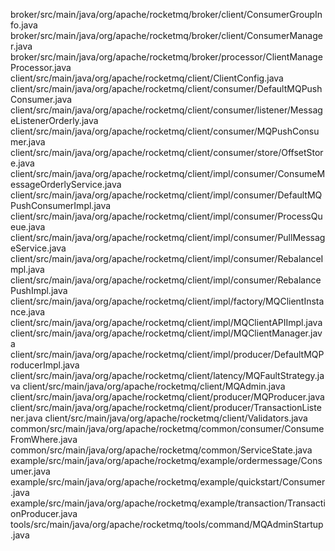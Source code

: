broker/src/main/java/org/apache/rocketmq/broker/client/ConsumerGroupInfo.java
broker/src/main/java/org/apache/rocketmq/broker/client/ConsumerManager.java
broker/src/main/java/org/apache/rocketmq/broker/processor/ClientManageProcessor.java
client/src/main/java/org/apache/rocketmq/client/ClientConfig.java
client/src/main/java/org/apache/rocketmq/client/consumer/DefaultMQPushConsumer.java
client/src/main/java/org/apache/rocketmq/client/consumer/listener/MessageListenerOrderly.java
client/src/main/java/org/apache/rocketmq/client/consumer/MQPushConsumer.java
client/src/main/java/org/apache/rocketmq/client/consumer/store/OffsetStore.java
client/src/main/java/org/apache/rocketmq/client/impl/consumer/ConsumeMessageOrderlyService.java
client/src/main/java/org/apache/rocketmq/client/impl/consumer/DefaultMQPushConsumerImpl.java
client/src/main/java/org/apache/rocketmq/client/impl/consumer/ProcessQueue.java
client/src/main/java/org/apache/rocketmq/client/impl/consumer/PullMessageService.java
client/src/main/java/org/apache/rocketmq/client/impl/consumer/RebalanceImpl.java
client/src/main/java/org/apache/rocketmq/client/impl/consumer/RebalancePushImpl.java
client/src/main/java/org/apache/rocketmq/client/impl/factory/MQClientInstance.java
client/src/main/java/org/apache/rocketmq/client/impl/MQClientAPIImpl.java
client/src/main/java/org/apache/rocketmq/client/impl/MQClientManager.java
client/src/main/java/org/apache/rocketmq/client/impl/producer/DefaultMQProducerImpl.java
client/src/main/java/org/apache/rocketmq/client/latency/MQFaultStrategy.java
client/src/main/java/org/apache/rocketmq/client/MQAdmin.java
client/src/main/java/org/apache/rocketmq/client/producer/MQProducer.java
client/src/main/java/org/apache/rocketmq/client/producer/TransactionListener.java
client/src/main/java/org/apache/rocketmq/client/Validators.java
common/src/main/java/org/apache/rocketmq/common/consumer/ConsumeFromWhere.java
common/src/main/java/org/apache/rocketmq/common/ServiceState.java
example/src/main/java/org/apache/rocketmq/example/ordermessage/Consumer.java
example/src/main/java/org/apache/rocketmq/example/quickstart/Consumer.java
example/src/main/java/org/apache/rocketmq/example/transaction/TransactionProducer.java
tools/src/main/java/org/apache/rocketmq/tools/command/MQAdminStartup.java